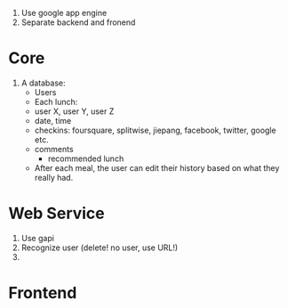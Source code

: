 1. Use google app engine
2. Separate backend and fronend


Core
====
1. A database:
    * Users
    * Each lunch:
	* user X, user Y, user Z
	* date, time
	* checkins: foursquare, splitwise, jiepang, facebook, twitter, google etc.
	* comments
        * recommended lunch
    * After each meal, the user can edit their history based
      on what they really had.


Web Service
===========
1. Use gapi
2. Recognize user (delete! no user, use URL!)
3. 



Frontend
========
